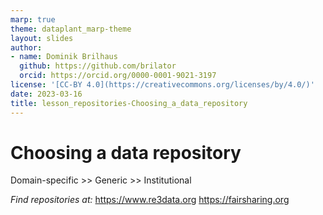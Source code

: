 ```yaml
---
marp: true
theme: dataplant_marp-theme
layout: slides
author:
- name: Dominik Brilhaus
  github: https://github.com/brilator
  orcid: https://orcid.org/0000-0001-9021-3197
license: '[CC-BY 4.0](https://creativecommons.org/licenses/by/4.0/)'
date: 2023-03-16
title: lesson_repositories-Choosing_a_data_repository
---
```


# Choosing a data repository

Domain-specific >> Generic >> Institutional

*Find repositories at:*
<https://www.re3data.org>
<https://fairsharing.org>
